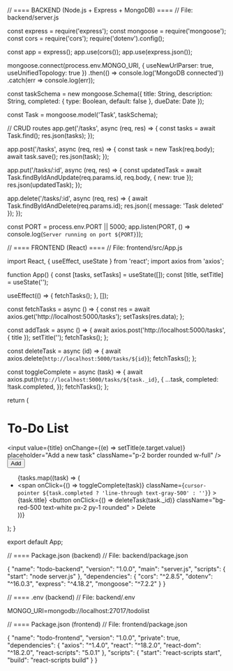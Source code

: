 // ==== BACKEND (Node.js + Express + MongoDB) ====
// File: backend/server.js

const express = require('express');
const mongoose = require('mongoose');
const cors = require('cors');
require('dotenv').config();

const app = express();
app.use(cors());
app.use(express.json());

mongoose.connect(process.env.MONGO_URI, { useNewUrlParser: true, useUnifiedTopology: true })
  .then(() => console.log('MongoDB connected'))
  .catch(err => console.log(err));

const taskSchema = new mongoose.Schema({
  title: String,
  description: String,
  completed: { type: Boolean, default: false },
  dueDate: Date
});

const Task = mongoose.model('Task', taskSchema);

// CRUD routes
app.get('/tasks', async (req, res) => {
  const tasks = await Task.find();
  res.json(tasks);
});

app.post('/tasks', async (req, res) => {
  const task = new Task(req.body);
  await task.save();
  res.json(task);
});

app.put('/tasks/:id', async (req, res) => {
  const updatedTask = await Task.findByIdAndUpdate(req.params.id, req.body, { new: true });
  res.json(updatedTask);
});

app.delete('/tasks/:id', async (req, res) => {
  await Task.findByIdAndDelete(req.params.id);
  res.json({ message: 'Task deleted' });
});

const PORT = process.env.PORT || 5000;
app.listen(PORT, () => console.log(`Server running on port ${PORT}`));

// ==== FRONTEND (React) ====
// File: frontend/src/App.js

import React, { useEffect, useState } from 'react';
import axios from 'axios';

function App() {
  const [tasks, setTasks] = useState([]);
  const [title, setTitle] = useState('');

  useEffect(() => {
    fetchTasks();
  }, []);

  const fetchTasks = async () => {
    const res = await axios.get('http://localhost:5000/tasks');
    setTasks(res.data);
  };

  const addTask = async () => {
    await axios.post('http://localhost:5000/tasks', { title });
    setTitle('');
    fetchTasks();
  };

  const deleteTask = async (id) => {
    await axios.delete(`http://localhost:5000/tasks/${id}`);
    fetchTasks();
  };

  const toggleComplete = async (task) => {
    await axios.put(`http://localhost:5000/tasks/${task._id}`, {
      ...task,
      completed: !task.completed,
    });
    fetchTasks();
  };

  return (
    <div className="min-h-screen bg-gray-100 p-8">
      <h1 className="text-3xl font-bold mb-6">To-Do List</h1>
      <div className="flex gap-2 mb-4">
        <input
          value={title}
          onChange={(e) => setTitle(e.target.value)}
          placeholder="Add a new task"
          className="p-2 border rounded w-full"
        />
        <button onClick={addTask} className="bg-blue-500 text-white px-4 py-2 rounded">
          Add
        </button>
      </div>
      <ul>
        {tasks.map((task) => (
          <li key={task._id} className="bg-white p-4 mb-2 flex justify-between items-center shadow">
            <span
              onClick={() => toggleComplete(task)}
              className={`cursor-pointer ${task.completed ? 'line-through text-gray-500' : ''}`}
            >
              {task.title}
            </span>
            <button
              onClick={() => deleteTask(task._id)}
              className="bg-red-500 text-white px-2 py-1 rounded"
            >
              Delete
            </button>
          </li>
        ))}
      </ul>
    </div>
  );
}

export default App;

// ==== Package.json (backend)
// File: backend/package.json

{
  "name": "todo-backend",
  "version": "1.0.0",
  "main": "server.js",
  "scripts": {
    "start": "node server.js"
  },
  "dependencies": {
    "cors": "^2.8.5",
    "dotenv": "^16.0.3",
    "express": "^4.18.2",
    "mongoose": "^7.2.2"
  }
}

// ==== .env (backend)
// File: backend/.env

MONGO_URI=mongodb://localhost:27017/todolist

// ==== Package.json (frontend)
// File: frontend/package.json

{
  "name": "todo-frontend",
  "version": "1.0.0",
  "private": true,
  "dependencies": {
    "axios": "^1.4.0",
    "react": "^18.2.0",
    "react-dom": "^18.2.0",
    "react-scripts": "5.0.1"
  },
  "scripts": {
    "start": "react-scripts start",
    "build": "react-scripts build"
  }
}
